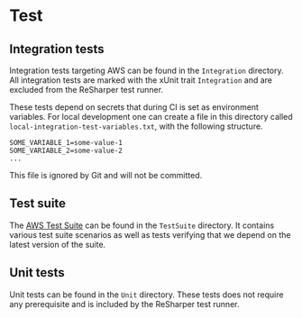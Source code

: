 # Test

## Integration tests

Integration tests targeting AWS can be found in the `Integration` directory. All integration tests are marked with the xUnit trait `Integration` and are excluded from the ReSharper test runner.

These tests depend on secrets that during CI is set as environment variables. For local development one can create a file in this directory called `local-integration-test-variables.txt`, with the following structure.

```
SOME_VARIABLE_1=some-value-1
SOME_VARIABLE_2=some-value-2
...
```

This file is ignored by Git and will not be committed.

## Test suite

The [AWS Test Suite](https://docs.aws.amazon.com/general/latest/gr/signature-v4-test-suite.html) can be found in the `TestSuite` directory. It contains various test suite scenarios as well as tests verifying that we depend on the latest version of the suite.

## Unit tests

Unit tests can be found in the `Unit` directory. These tests does not require any prerequisite and is included by the ReSharper test runner.
